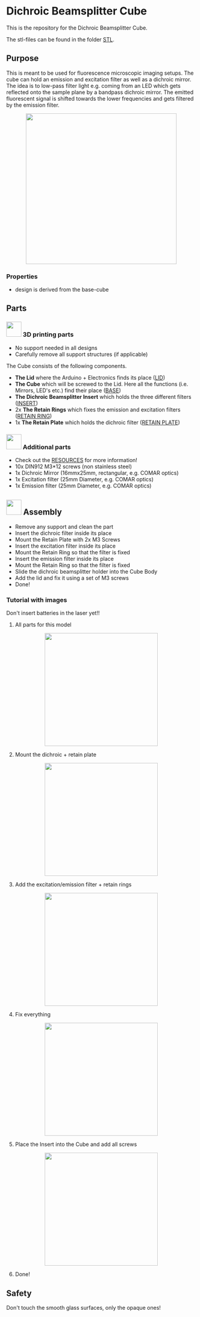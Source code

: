 # Dichroic Beamsplitter Cube
This is the repository for the Dichroic Beamsplitter Cube.

The stl-files can be found in the folder [STL](./STL).

## Purpose
This is meant to be used for fluorescence microscopic imaging setups. The cube can hold an emission and excitation filter as well as a dichroic mirror. The idea is to low-pass filter light e.g. coming from an LED which gets reflected onto the sample plane by a bandpass dichroic mirror. The emitted fluorescent signal is shifted towards the lower frequencies and gets filtered by the emission filter.

<p align="center">
<img src="./IMAGES/Assembly_Cube_Dichroic_Beamsplitter.png" width="400">
</p>

### Properties
* design is derived from the base-cube

## Parts

### <img src="../IMAGES/P.png" height="40"> 3D printing parts
* No support needed in all designs
* Carefully remove all support structures (if applicable)

The Cube consists of the following components.

* **The Lid** where the Arduino + Electronics finds its place ([LID](./STL/10_Lid_1x1_v2.stl))
* **The Cube** which will be screwed to the Lid. Here all the functions (i.e. Mirrors, LED's etc.) find their place ([BASE](./STL/10_Cube_1x1_v2.stl))
* **The Dichroic Beamsplitter Insert** which holds the three different filters ([INSERT](./STL/20_Cube_Insert_Beamsplittercube_Base2.stl))
* 2x **The Retain Rings** which fixes the emission and excitation filters ([RETAIN RING](./STL/20_Cube_Insert_Beamsplittercube_Dichroicmirror_Retainplate.stl))
* 1x **The Retain Plate** which holds the dichroic filter ([RETAIN PLATE](./STL/20_Cube_Insert_Beamsplittercube_Retainring_25mm.stl))

### <img src="./IMAGES/B.png" height="40"> Additional parts
* Check out the [RESOURCES](../../TUTORIALS/RESOURCES) for more information!
* 10x DIN912 M3*12 screws (non stainless steel)
* 1x Dichroic Mirror (16mmx25mm, rectangular, e.g. COMAR optics)
* 1x Excitation filter (25mm Diameter, e.g. COMAR optics)
* 1x Emission filter (25mm Diameter, e.g. COMAR optics)

## <img src="./IMAGES/A.png" height="40"> Assembly
* Remove any support and clean the part
* Insert the dichroic filter inside its place
* Mount the Retain Plate with 2x M3 Screws
* Insert the excitation filter inside its place
* Mount the Retain Ring so that the filter is fixed
* Insert the emission filter inside its place
* Mount the Retain Ring so that the filter is fixed
* Slide the dichroic beamsplitter holder into the Cube Body
* Add the lid and fix it using a set of M3 screws
* Done!


### Tutorial with images
Don't insert batteries in the laser yet!!

1. All parts for this model
<p align="center">
<img src="./IMAGES/CUBE_DICHROIC_0.jpg" width="300">
</p>

2. Mount the dichroic + retain plate
<p align="center">
<img src="./IMAGES/CUBE_DICHROIC_1.jpg" width="300">
</p>

3. Add the excitation/emission filter + retain rings
<p align="center">
<img src="./IMAGES/CUBE_DICHROIC_2.jpg" width="300">
</p>

4. Fix everything
<p align="center">
<img src="./IMAGES/CUBE_DICHROIC_3.jpg" width="300">
</p>

5. Place the Insert into the Cube and add all screws
<p align="center">
<img src="./IMAGES/CUBE_DICHROIC_4.jpg" width="300">
</p>

6. Done!


## Safety
Don't touch the smooth glass surfaces, only the opaque ones!
